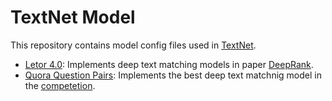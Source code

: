 # TextNet Model

This repository contains model config files used in [TextNet](https://github.com/pl8787/textnet-release).

* [Letor 4.0](letor): Implements deep text matching models in paper [DeepRank](https://arxiv.org/abs/1710.05649).
* [Quora Question Pairs](quora): Implements the best deep text matchnig model in the [competetion](https://www.kaggle.com/c/quora-question-pairs).
